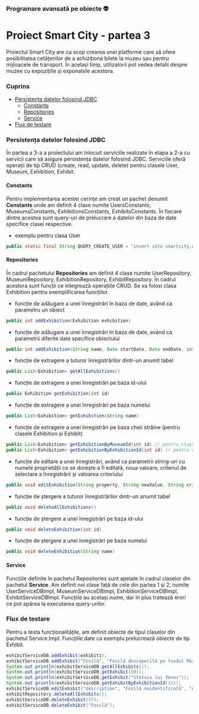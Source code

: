 ### Programare avansată pe obiecte :alien:

# Proiect Smart City - partea 3

Proiectul Smart City are ca scop crearea unei platforme care să ofere posibilitatea cetățenilor de a achiziționa bilete la muzeu sau pentru mijloacele de transport. 
În același timp, utilizatorii pot vedea detalii despre muzee cu expozițiile și exponatele acestora.

### Cuprins
- [Persistența datelor folosind JDBC](#persistența-datelor-folosind-jdbc)
  - [Constants](#constants)
  - [Repositories](#repositories)
  - [Service](#service)
- [Flux de testare](#flux-de-testare)

### Persistența datelor folosind JDBC

În partea a 3-a a proiectului am înlocuit serviciile realizate în etapa a 2-a cu servicii care să asigure persistența datelor folosind JDBC. Serviciile oferă operații de tip CRUD (create, read, update, delete) pentru clasele User, Museum, Exhibition, Exhibit. 

#### Constants
Pentru implementarea acestei cerințe am creat un pachet denumit **Constants** unde am definit 4 clase numite UsersConstants, MuseumsConstants, ExhibitionsConstants, ExhibitsConstants. În fiecare dintre acestea sunt query-uri de prelucrare a datelor din baza de date specifice clasei respective.

- exemplu pentru clasa User
```Java
public static final String QUERY_CREATE_USER = "insert into smartcity.user (lastName, firstName, CNP, address) values (?, ?, ?, ?)";
```

#### Repositories
În cadrul pachetului **Repositories** am definit 4 clase numite UserRepository, MuseumRepository, ExhibitionRepository, ExhibitRepository. În cadrul acestora sunt funcții ce integrează operațiile CRUD. Se va folosi clasa Exhibition pentru exemplificarea funcțiilor.
- funcție de adăugare a unei înregistrări în baza de date, având ca parametru un obiect
```Java
public int addExhibition(Exhibition exhibition)
```
- funcție de adăugare a unei înregistrări în baza de date, având ca parametrii diferite date specifice obiectului
```Java
public int addExhibition(String name, Date startDate, Date endDate, int museumId)
```
- funcție de extragere a tuturor înregistrărilor dintr-un anumit tabel
```Java
public List<Exhibition> getAllExhibitions()
```
- funcție de extragere a unei înregistrări pe baza id-ului
```Java
public Exhibition getExhibition(int id)
```
- funcție de extragere a unei înregistrări pe baza numelui
```Java
public List<Exhibition> getExhibition(String name)
```
- funcție de extragere a unei înregistrări pe baza cheii străine (pentru clasele Exhibition și Exhibit)
```Java
public List<Exhibition> getExhibitionByMuseumId(int id) // pentru clasa Exhibition
public List<Exhibition> getExhibitionByExhibitionId(int id) // pentru clasa Exhibit
```
- funcție de editare a unei înregistrări, având ca parametrii string-uri cu numele proprietății ce se dorește a fi editată, noua valoare, criteriul de selectare a înregistrării și valoarea criteriului
```Java
public void editExhibition(String property, String newValue, String criterion, String value)
```
- funcție de ștergere a tuturor înregistrărilor dintr-un anumit tabel
```Java
public void deleteAllExhibitions()
```
- funcție de ștergere a unei înregistrări pe baza id-ului
```Java
public void deleteExhibition(int id) 
```
- funcție de ștergere a unei înregistrări pe baza numelui
```Java
public void deleteExhibition(String name)
```

#### Service
Funcțiile definite în pachetul Repositories sunt apelate în cadrul claselor din pachetul **Service**. Am definit noi clase față de cele din partea 1 și 2, numite UserServiceDBImpl, MuseumServiceDBImpl, ExhibitionServiceDBImpl, ExhibitServiceDBImpl. Funcțiile au același nume, dar în plus tratează erori ce pot apărea la executarea query-urilor.  

### Flux de testare
Pentru a testa funcționalitățile, am definit obiecte de tipul claselor din pachetul Service.Impl. Funcțiile date ca exemplu prelucrează obiecte de tip Exhibit.
```Java
exhibitServiceDB.addExhibit(exhibit1);
exhibitServiceDB.addExhibit("Fosilă", "Fosilă descoperită pe fundul Mării Negre", "România", "12000 de ani î.Hr.", 37);
System.out.println(exhibitServiceDB.getAllExhibits());
System.out.println(exhibitServiceDB.getExhibit(50));
System.out.println(exhibitServiceDB.getExhibit("Statuia lui Venus"));
System.out.println(exhibitServiceDB.getExhibitByExhibitionId(31));
exhibitServiceDB.editExhibit("description", "Fosilă neidentificată", "name", "Fosilă");
exhibitRepository.deleteAllExhibits();
exhibitServiceDB.deleteExhibit(57);
exhibitServiceDB.deleteExhibit("Fosilă");
```
